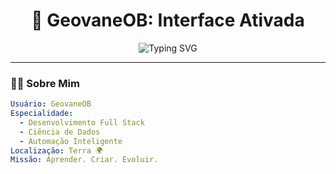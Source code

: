 <h1 align="center">🚀 GeovaneOB: Interface Ativada</h1>

<p align="center">
  <img src="https://readme-typing-svg.demolab.com?font=Orbitron&size=24&pause=1000&color=00FFFF&center=true&vCenter=true&width=435&lines=Iniciando+GeovaneOB...;Análise+de+dados...;Códigos+carregados.;Bem-vindo+ao+universo+dev+⚡" alt="Typing SVG" />
</p>

---

### 👨‍💻 Sobre Mim

```yaml
Usuário: GeovaneOB
Especialidade:
  - Desenvolvimento Full Stack
  - Ciência de Dados
  - Automação Inteligente
Localização: Terra 🌍
Missão: Aprender. Criar. Evoluir.
